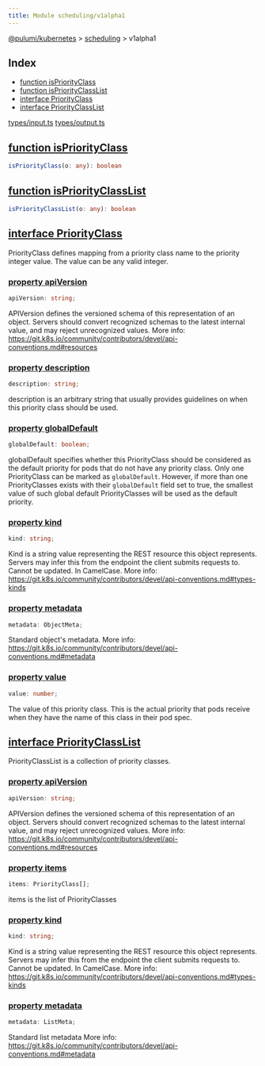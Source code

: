 ```yaml
---
title: Module scheduling/v1alpha1
---
```


<a href="../../index.html">@pulumi/kubernetes</a> &gt; <a href="../index.html">scheduling</a> &gt; v1alpha1

<h2 class="pdoc-module-header">Index</h2>

* <a href="#isPriorityClass">function isPriorityClass</a>
* <a href="#isPriorityClassList">function isPriorityClassList</a>
* <a href="#PriorityClass">interface PriorityClass</a>
* <a href="#PriorityClassList">interface PriorityClassList</a>

<a href="https://github.com/pulumi/pulumi-kubernetes/blob/master/sdk/nodejs/types/input.ts">types/input.ts</a> <a href="https://github.com/pulumi/pulumi-kubernetes/blob/master/sdk/nodejs/types/output.ts">types/output.ts</a> 


<h2 class="pdoc-module-header" id="isPriorityClass">
<a class="pdoc-member-name" href="https://github.com/pulumi/pulumi-kubernetes/blob/master/sdk/nodejs/types/input.ts#L19598">function isPriorityClass</a>
</h2>

```typescript
isPriorityClass(o: any): boolean
```

<h2 class="pdoc-module-header" id="isPriorityClassList">
<a class="pdoc-member-name" href="https://github.com/pulumi/pulumi-kubernetes/blob/master/sdk/nodejs/types/input.ts#L19635">function isPriorityClassList</a>
</h2>

```typescript
isPriorityClassList(o: any): boolean
```

<h2 class="pdoc-module-header" id="PriorityClass">
<a class="pdoc-member-name" href="https://github.com/pulumi/pulumi-kubernetes/blob/master/sdk/nodejs/types/output.ts#L18516">interface PriorityClass</a>
</h2>

PriorityClass defines mapping from a priority class name to the priority integer value. The
value can be any valid integer.

<h3 class="pdoc-member-header">
<a class="pdoc-child-name" href="https://github.com/pulumi/pulumi-kubernetes/blob/master/sdk/nodejs/types/output.ts#L18523">property apiVersion</a>
</h3>

```typescript
apiVersion: string;
```


APIVersion defines the versioned schema of this representation of an object. Servers should
convert recognized schemas to the latest internal value, and may reject unrecognized
values. More info:
https://git.k8s.io/community/contributors/devel/api-conventions.md#resources

<h3 class="pdoc-member-header">
<a class="pdoc-child-name" href="https://github.com/pulumi/pulumi-kubernetes/blob/master/sdk/nodejs/types/output.ts#L18529">property description</a>
</h3>

```typescript
description: string;
```


description is an arbitrary string that usually provides guidelines on when this priority
class should be used.

<h3 class="pdoc-member-header">
<a class="pdoc-child-name" href="https://github.com/pulumi/pulumi-kubernetes/blob/master/sdk/nodejs/types/output.ts#L18538">property globalDefault</a>
</h3>

```typescript
globalDefault: boolean;
```


globalDefault specifies whether this PriorityClass should be considered as the default
priority for pods that do not have any priority class. Only one PriorityClass can be marked
as `globalDefault`. However, if more than one PriorityClasses exists with their
`globalDefault` field set to true, the smallest value of such global default
PriorityClasses will be used as the default priority.

<h3 class="pdoc-member-header">
<a class="pdoc-child-name" href="https://github.com/pulumi/pulumi-kubernetes/blob/master/sdk/nodejs/types/output.ts#L18546">property kind</a>
</h3>

```typescript
kind: string;
```


Kind is a string value representing the REST resource this object represents. Servers may
infer this from the endpoint the client submits requests to. Cannot be updated. In
CamelCase. More info:
https://git.k8s.io/community/contributors/devel/api-conventions.md#types-kinds

<h3 class="pdoc-member-header">
<a class="pdoc-child-name" href="https://github.com/pulumi/pulumi-kubernetes/blob/master/sdk/nodejs/types/output.ts#L18552">property metadata</a>
</h3>

```typescript
metadata: ObjectMeta;
```


Standard object's metadata. More info:
https://git.k8s.io/community/contributors/devel/api-conventions.md#metadata

<h3 class="pdoc-member-header">
<a class="pdoc-child-name" href="https://github.com/pulumi/pulumi-kubernetes/blob/master/sdk/nodejs/types/output.ts#L18558">property value</a>
</h3>

```typescript
value: number;
```


The value of this priority class. This is the actual priority that pods receive when they
have the name of this class in their pod spec.

<h2 class="pdoc-module-header" id="PriorityClassList">
<a class="pdoc-member-name" href="https://github.com/pulumi/pulumi-kubernetes/blob/master/sdk/nodejs/types/output.ts#L18565">interface PriorityClassList</a>
</h2>

PriorityClassList is a collection of priority classes.

<h3 class="pdoc-member-header">
<a class="pdoc-child-name" href="https://github.com/pulumi/pulumi-kubernetes/blob/master/sdk/nodejs/types/output.ts#L18572">property apiVersion</a>
</h3>

```typescript
apiVersion: string;
```


APIVersion defines the versioned schema of this representation of an object. Servers should
convert recognized schemas to the latest internal value, and may reject unrecognized
values. More info:
https://git.k8s.io/community/contributors/devel/api-conventions.md#resources

<h3 class="pdoc-member-header">
<a class="pdoc-child-name" href="https://github.com/pulumi/pulumi-kubernetes/blob/master/sdk/nodejs/types/output.ts#L18577">property items</a>
</h3>

```typescript
items: PriorityClass[];
```


items is the list of PriorityClasses

<h3 class="pdoc-member-header">
<a class="pdoc-child-name" href="https://github.com/pulumi/pulumi-kubernetes/blob/master/sdk/nodejs/types/output.ts#L18585">property kind</a>
</h3>

```typescript
kind: string;
```


Kind is a string value representing the REST resource this object represents. Servers may
infer this from the endpoint the client submits requests to. Cannot be updated. In
CamelCase. More info:
https://git.k8s.io/community/contributors/devel/api-conventions.md#types-kinds

<h3 class="pdoc-member-header">
<a class="pdoc-child-name" href="https://github.com/pulumi/pulumi-kubernetes/blob/master/sdk/nodejs/types/output.ts#L18591">property metadata</a>
</h3>

```typescript
metadata: ListMeta;
```


Standard list metadata More info:
https://git.k8s.io/community/contributors/devel/api-conventions.md#metadata

